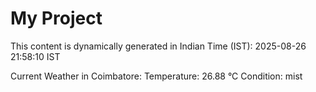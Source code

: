 # My Project

This content is dynamically generated in Indian Time (IST): 2025-08-26 21:58:10 IST


Current Weather in Coimbatore:
Temperature: 26.88 °C
Condition: mist
